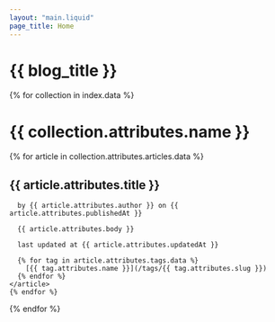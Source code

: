 ```yaml
---
layout: "main.liquid"
page_title: Home
---
```


# {{ blog_title }}

{% for collection in index.data %}
  <div class="collection">
    <h1>{{ collection.attributes.name }}</h1>
    {% for article in collection.attributes.articles.data %}
    <article>
      <h2>{{ article.attributes.title }}</h2>

      by {{ article.attributes.author }} on {{ article.attributes.publishedAt }}

      {{ article.attributes.body }}

      last updated at {{ article.attributes.updatedAt }}

      {% for tag in article.attributes.tags.data %}
        [{{ tag.attributes.name }}](/tags/{{ tag.attributes.slug }})
      {% endfor %}
    </article>
    {% endfor %}
  </div>
{% endfor %}
